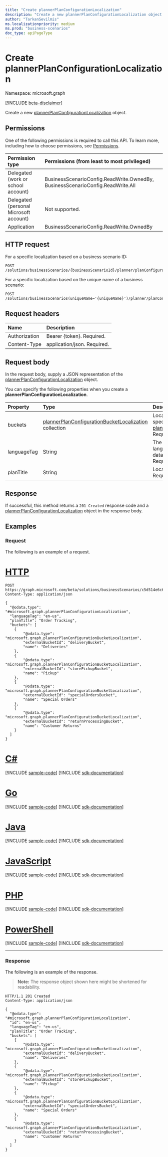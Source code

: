 ```yaml
---
title: "Create plannerPlanConfigurationLocalization"
description: "Create a new plannerPlanConfigurationLocalization object."
author: "TarkanSevilmis"
ms.localizationpriority: medium
ms.prod: "business-scenarios"
doc_type: apiPageType
---
```


# Create plannerPlanConfigurationLocalization

Namespace: microsoft.graph

[!INCLUDE [beta-disclaimer](../../includes/beta-disclaimer.md)]

Create a new [plannerPlanConfigurationLocalization](../resources/plannerplanconfigurationlocalization.md) object.

## Permissions

One of the following permissions is required to call this API. To learn more, including how to choose permissions, see [Permissions](/graph/permissions-reference).

|Permission type|Permissions (from least to most privileged)|
|:---|:---|
|Delegated (work or school account)|BusinessScenarioConfig.ReadWrite.OwnedBy, BusinessScenarioConfig.ReadWrite.All|
|Delegated (personal Microsoft account)|Not supported.|
|Application| BusinessScenarioConfig.ReadWrite.OwnedBy |

## HTTP request

<!-- {
  "blockType": "ignored"
}
-->

For a specific localization based on a business scenario ID:

``` http
POST /solutions/businessScenarios/{businessScenarioId}/planner/planConfiguration/localizations
```

For a specific localization based on the unique name of a business scenario:

``` http
POST /solutions/businessScenarios(uniqueName='{uniqueName}')/planner/planConfiguration/localizations
```

## Request headers

|Name|Description|
|:---|:---|
|Authorization|Bearer {token}. Required.|
|Content-Type|application/json. Required.|

## Request body

In the request body, supply a JSON representation of the [plannerPlanConfigurationLocalization](../resources/plannerplanconfigurationlocalization.md) object.

You can specify the following properties when you create a **plannerPlanConfigurationLocalization**.

|Property|Type|Description|
|:---|:---|:---|
|buckets|[plannerPlanConfigurationBucketLocalization](../resources/plannerplanconfigurationbucketlocalization.md) collection|Localizations for buckets specified in the [plannerPlanConfiguration](../resources/plannerplanconfiguration.md). Required.|
|languageTag|String|The code for the language the localized data is intended for. Required.|
|planTitle|String|Localized title of the plan. Required.|

## Response

If successful, this method returns a `201 Created` response code and a [plannerPlanConfigurationLocalization](../resources/plannerplanconfigurationlocalization.md) object in the response body.

## Examples

### Request

The following is an example of a request.


# [HTTP](#tab/http)
<!-- {
  "blockType": "request",
  "name": "create_plannerplanconfigurationlocalization_from_",
  "sampleKeys": ["c5d514e6c6864911ac46c720affb6e4d"]
}
-->
``` http
POST https://graph.microsoft.com/beta/solutions/businessScenarios/c5d514e6c6864911ac46c720affb6e4d/planner/planConfiguration/localizations
Content-Type: application/json

{
  "@odata.type": "#microsoft.graph.plannerPlanConfigurationLocalization",
  "languageTag": "en-us",
  "planTitle": "Order Tracking",
  "buckets": [
    {
        "@odata.type": "microsoft.graph.plannerPlanConfigurationBucketLocalization",
        "externalBucketId": "deliveryBucket",
        "name": "Deliveries"
    },
    {
        "@odata.type": "microsoft.graph.plannerPlanConfigurationBucketLocalization",
        "externalBucketId": "storePickupBucket",
        "name": "Pickup"
    },
    {
        "@odata.type": "microsoft.graph.plannerPlanConfigurationBucketLocalization",
        "externalBucketId": "specialOrdersBucket",
        "name": "Special Orders"
    },
    {
        "@odata.type": "microsoft.graph.plannerPlanConfigurationBucketLocalization",
        "externalBucketId": "returnProcessingBucket",
        "name": "Customer Returns"
    }
  ]
}
```

# [C#](#tab/csharp)
[!INCLUDE [sample-code](../includes/snippets/csharp/create-plannerplanconfigurationlocalization-from--csharp-snippets.md)]
[!INCLUDE [sdk-documentation](../includes/snippets/snippets-sdk-documentation-link.md)]

# [Go](#tab/go)
[!INCLUDE [sample-code](../includes/snippets/go/create-plannerplanconfigurationlocalization-from--go-snippets.md)]
[!INCLUDE [sdk-documentation](../includes/snippets/snippets-sdk-documentation-link.md)]

# [Java](#tab/java)
[!INCLUDE [sample-code](../includes/snippets/java/create-plannerplanconfigurationlocalization-from--java-snippets.md)]
[!INCLUDE [sdk-documentation](../includes/snippets/snippets-sdk-documentation-link.md)]

# [JavaScript](#tab/javascript)
[!INCLUDE [sample-code](../includes/snippets/javascript/create-plannerplanconfigurationlocalization-from--javascript-snippets.md)]
[!INCLUDE [sdk-documentation](../includes/snippets/snippets-sdk-documentation-link.md)]

# [PHP](#tab/php)
[!INCLUDE [sample-code](../includes/snippets/php/create-plannerplanconfigurationlocalization-from--php-snippets.md)]
[!INCLUDE [sdk-documentation](../includes/snippets/snippets-sdk-documentation-link.md)]

# [PowerShell](#tab/powershell)
[!INCLUDE [sample-code](../includes/snippets/powershell/create-plannerplanconfigurationlocalization-from--powershell-snippets.md)]
[!INCLUDE [sdk-documentation](../includes/snippets/snippets-sdk-documentation-link.md)]

---

### Response

The following is an example of the response.
>**Note:** The response object shown here might be shortened for readability.
<!-- {
  "blockType": "response",
  "truncated": true,
  "@odata.type": "microsoft.graph.plannerPlanConfigurationLocalization"
}
-->
``` http
HTTP/1.1 201 Created
Content-Type: application/json

{
  "@odata.type": "#microsoft.graph.plannerPlanConfigurationLocalization",
  "id": "en-us",
  "languageTag": "en-us",
  "planTitle": "Order Tracking",
  "buckets": [
    {
        "@odata.type": "microsoft.graph.plannerPlanConfigurationBucketLocalization",
        "externalBucketId": "deliveryBucket",
        "name": "Deliveries"
    },
    {
        "@odata.type": "microsoft.graph.plannerPlanConfigurationBucketLocalization",
        "externalBucketId": "storePickupBucket",
        "name": "Pickup"
    },
    {
        "@odata.type": "microsoft.graph.plannerPlanConfigurationBucketLocalization",
        "externalBucketId": "specialOrdersBucket",
        "name": "Special Orders"
    },
    {
        "@odata.type": "microsoft.graph.plannerPlanConfigurationBucketLocalization",
        "externalBucketId": "returnProcessingBucket",
        "name": "Customer Returns"
    }
  ]
}
```
